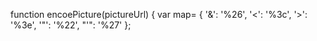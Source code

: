 function encoePicture(pictureUrl)
{
 var map=
 {
          '&': '%26',
          '<': '%3c',
          '>': '%3e',
          '"': '%22',
          "'": '%27'
 };

